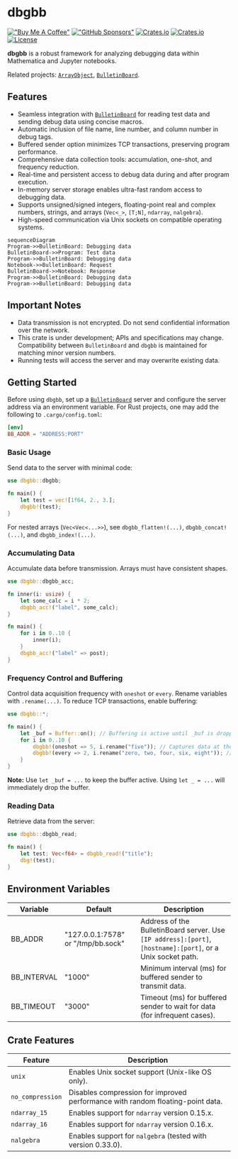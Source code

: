 # dbgbb

[!["Buy Me A Coffee"](https://www.buymeacoffee.com/assets/img/custom_images/orange_img.png)](https://www.buymeacoffee.com/YShojiHEP)
[!["GitHub Sponsors"](https://img.shields.io/badge/GitHub-Sponsors-red?style=flat-square)](https://github.com/sponsors/YShoji-HEP)
[![Crates.io](https://img.shields.io/crates/v/dbgbb?style=flat-square)](https://crates.io/crates/dbgbb)
[![Crates.io](https://img.shields.io/crates/d/dbgbb?style=flat-square)](https://crates.io/crates/dbgbb)
[![License](https://img.shields.io/badge/license-Apache%202.0-blue?style=flat-square)](https://github.com/YShoji-HEP/dbgbb/blob/main/LICENSE.txt)

**dbgbb** is a robust framework for analyzing debugging data within Mathematica and Jupyter notebooks.

Related projects: [`ArrayObject`](https://github.com/YShoji-HEP/ArrayObject), [`BulletinBoard`](https://github.com/YShoji-HEP/BulletinBoard).

## Features

- Seamless integration with [`BulletinBoard`](https://github.com/YShoji-HEP/BulletinBoard) for reading test data and sending debug data using concise macros.
- Automatic inclusion of file name, line number, and column number in debug tags.
- Buffered sender option minimizes TCP transactions, preserving program performance.
- Comprehensive data collection tools: accumulation, one-shot, and frequency reduction.
- Real-time and persistent access to debug data during and after program execution.
- In-memory server storage enables ultra-fast random access to debugging data.
- Supports unsigned/signed integers, floating-point real and complex numbers, strings, and arrays (`Vec<_>`, `[T;N]`, `ndarray`, `nalgebra`).
- High-speed communication via Unix sockets on compatible operating systems.

```mermaid
sequenceDiagram
Program->>BulletinBoard: Debugging data
BulletinBoard->>Program: Test data
Program->>BulletinBoard: Debugging data
Notebook->>BulletinBoard: Request
BulletinBoard->>Notebook: Response
Program->>BulletinBoard: Debugging data
Program->>BulletinBoard: Debugging data
```

## Important Notes

- Data transmission is not encrypted. Do not send confidential information over the network.
- This crate is under development; APIs and specifications may change. Compatibility between `BulletinBoard` and `dbgbb` is maintained for matching minor version numbers.
- Running tests will access the server and may overwrite existing data.

## Getting Started

Before using `dbgbb`, set up a [`BulletinBoard`](https://github.com/YShoji-HEP/BulletinBoard) server and configure the server address via an environment variable. For Rust projects, one may add the following to `.cargo/config.toml`:

```toml
[env]
BB_ADDR = "ADDRESS:PORT"
```

### Basic Usage

Send data to the server with minimal code:

```rust
use dbgbb::dbgbb;

fn main() {
    let test = vec![1f64, 2., 3.];
    dbgbb!(test);
}
```

For nested arrays (`Vec<Vec<...>>`), see `dbgbb_flatten!(...)`, `dbgbb_concat!(...)`, and `dbgbb_index!(...)`.

### Accumulating Data

Accumulate data before transmission. Arrays must have consistent shapes.

```rust
use dbgbb::dbgbb_acc;

fn inner(i: usize) {
    let some_calc = i * 2;
    dbgbb_acc!("label", some_calc);
}

fn main() {
    for i in 0..10 {
        inner(i);
    }
    dbgbb_acc!("label" => post);
}
```

### Frequency Control and Buffering

Control data acquisition frequency with `oneshot` or `every`. Rename variables with `.rename(...)`. To reduce TCP transactions, enable buffering:

```rust
use dbgbb::*;

fn main() {
    let _buf = Buffer::on(); // Buffering is active until _buf is dropped.
    for i in 0..10 {
        dbgbb!(oneshot => 5, i.rename("five")); // Captures data at the fifth iteration.
        dbgbb!(every => 2, i.rename("zero, two, four, six, eight")); // Captures data every two iterations.
    }
}
```

**Note:** Use `let _buf = ...` to keep the buffer active. Using `let _ = ...` will immediately drop the buffer.

### Reading Data

Retrieve data from the server:

```rust
use dbgbb::dbgbb_read;

fn main() {
    let test: Vec<f64> = dbgbb_read!("title");
    dbg!(test);
}
```

## Environment Variables

| Variable      | Default                        | Description                                                                                                    |
|---------------|-------------------------------|----------------------------------------------------------------------------------------------------------------|
| BB_ADDR       | "127.0.0.1:7578" or "/tmp/bb.sock" | Address of the BulletinBoard server. Use `[IP address]:[port]`, `[hostname]:[port]`, or a Unix socket path.    |
| BB_INTERVAL   | "1000"                        | Minimum interval (ms) for buffered sender to transmit data.                                                    |
| BB_TIMEOUT    | "3000"                        | Timeout (ms) for buffered sender to wait for data (for infrequent cases).                                      |

## Crate Features

| Feature           | Description                                                                                  |
|-------------------|---------------------------------------------------------------------------------------------|
| `unix`            | Enables Unix socket support (Unix-like OS only).                                             |
| `no_compression`  | Disables compression for improved performance with random floating-point data.                |
| `ndarray_15`      | Enables support for `ndarray` version 0.15.x.                                                |
| `ndarray_16`      | Enables support for `ndarray` version 0.16.x.                                                |
| `nalgebra`        | Enables support for `nalgebra` (tested with version 0.33.0).                                 |
